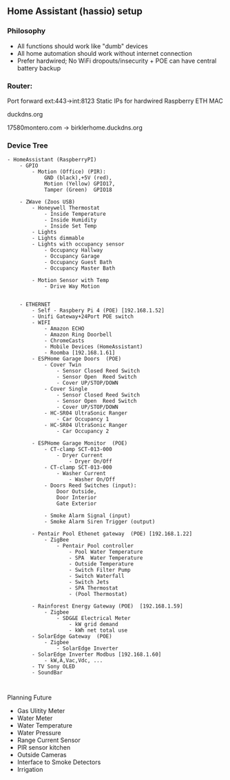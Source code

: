 ## Home Assistant (hassio) setup




### Philosophy
- All functions should work like "dumb" devices
- All home automation should work without internet connection
- Prefer hardwired; No WiFi dropouts/insecurity + POE can have central battery backup


### Router:
Port forward ext:443->int:8123
Static IPs for hardwired Raspberry ETH MAC

duckdns.org

17580montero.com -> birklerhome.duckdns.org




### Device Tree
```
- HomeAssistant (RaspberryPI)
    - GPIO
        - Motion (Office) (PIR): 
            GND (black),+5V (red),
            Motion (Yellow) GPIO17, 
            Tamper (Green)  GPIO18

    - ZWave (Zoos USB)
        - Honeywell Thermostat
            - Inside Temperature
            - Inside Humidity
            - Inside Set Temp
        - Lights
        - Lights dimmable
        - Lights with occupancy sensor
            - Occupancy Hallway
            - Occupancy Garage
            - Occupancy Guest Bath
            - Occupancy Master Bath

        - Motion Sensor with Temp
            - Drive Way Motion


    - ETHERNET
        - Self - Raspbery Pi 4 (POE) [192.168.1.52]
        - Unifi Gateway+24Port POE switch
        - WIFI
            - Amazon ECHO
            - Amazon Ring Doorbell
            - ChromeCasts
            - Mobile Devices (HomeAssistant)
            - Roomba [192.168.1.61]
        - ESPHome Garage Doors  (POE)
            - Cover Twin
                - Sensor Closed Reed Switch 
                - Sensor Open  Reed Switch
                - Cover UP/STOP/DOWN
            - Cover Single
                - Sensor Closed Reed Switch 
                - Sensor Open  Reed Switch
                - Cover UP/STOP/DOWN
            - HC-SR04 UltraSonic Ranger
                - Car Occupancy 1
            - HC-SR04 UltraSonic Ranger
                - Car Occupancy 2

        - ESPHome Garage Monitor  (POE)
            - CT-clamp SCT-013-000
                - Dryer Current 
                    - Dryer On/Off
            - CT-clamp SCT-013-000
                - Washer Current 
                    - Washer On/Off
            - Doors Reed Switches (input):
                Door Outside,
                Door Interior
                Gate Exterior

            - Smoke Alarm Signal (input)
            - Smoke Alarm Siren Trigger (output)

        - Pentair Pool Ethenet gateway  (POE) [192.168.1.22]
            - ZigBee
                - Pentair Pool controller
                    - Pool Water Temperature
                    - SPA  Water Temperature
                    - Outside Temperature
                    - Switch Filter Pump
                    - Switch Waterfall
                    - Switch Jets
                    - SPA Thermostat
                    - (Pool Thermostat)

        - Rainforest Energy Gateway (POE)  [192.168.1.59]
            - Zigbee
                - SDG&E Electrical Meter
                    - kW grid demand
                    - kWh net total use
        - SolarEdge Gateway  (POE)
            - Zigbee
                - SolarEdge Inverter
        - SolarEdge Inverter Modbus [192.168.1.60]
            - kW,A,Vac,Vdc, ...
        - TV Sony OLED 
        - SoundBar

        
``` 


Planning Future
- Gas Ulitity Meter
- Water Meter
- Water Temperature
- Water Pressure
- Range Current Sensor
- PIR sensor kitchen
- Outside Cameras
- Interface to Smoke Detectors
- Irrigation


